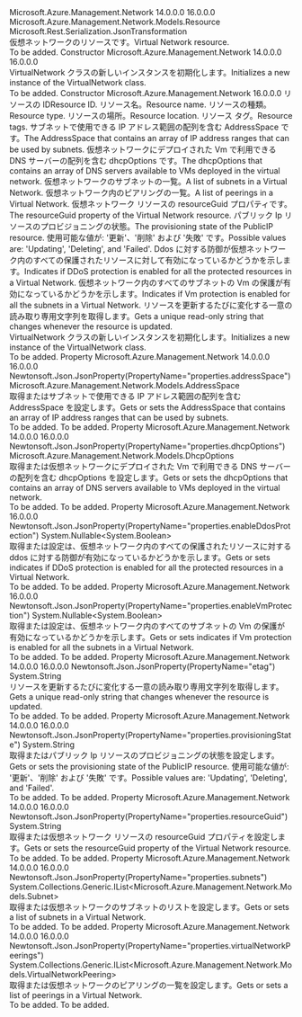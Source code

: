 <Type Name="VirtualNetwork" FullName="Microsoft.Azure.Management.Network.Models.VirtualNetwork">
  <TypeSignature Language="C#" Value="public class VirtualNetwork : Microsoft.Azure.Management.Network.Models.Resource" />
  <TypeSignature Language="ILAsm" Value=".class public auto ansi beforefieldinit VirtualNetwork extends Microsoft.Azure.Management.Network.Models.Resource" />
  <TypeSignature Language="DocId" Value="T:Microsoft.Azure.Management.Network.Models.VirtualNetwork" />
  <TypeSignature Language="VB.NET" Value="Public Class VirtualNetwork&#xA;Inherits Resource" />
  <TypeSignature Language="F#" Value="type VirtualNetwork = class&#xA;    inherit Resource" />
  <AssemblyInfo>
    <AssemblyName>Microsoft.Azure.Management.Network</AssemblyName>
    <AssemblyVersion>14.0.0.0</AssemblyVersion>
    <AssemblyVersion>16.0.0.0</AssemblyVersion>
  </AssemblyInfo>
  <Base>
    <BaseTypeName>Microsoft.Azure.Management.Network.Models.Resource</BaseTypeName>
  </Base>
  <Interfaces />
  <Attributes>
    <Attribute>
      <AttributeName>Microsoft.Rest.Serialization.JsonTransformation</AttributeName>
    </Attribute>
  </Attributes>
  <Docs>
    <summary>
            <span data-ttu-id="65684-101">仮想ネットワークのリソースです。</span><span class="sxs-lookup"><span data-stu-id="65684-101">Virtual Network resource.</span></span>
            </summary>
    <remarks>To be added.</remarks>
  </Docs>
  <Members>
    <Member MemberName=".ctor">
      <MemberSignature Language="C#" Value="public VirtualNetwork ();" />
      <MemberSignature Language="ILAsm" Value=".method public hidebysig specialname rtspecialname instance void .ctor() cil managed" />
      <MemberSignature Language="DocId" Value="M:Microsoft.Azure.Management.Network.Models.VirtualNetwork.#ctor" />
      <MemberSignature Language="VB.NET" Value="Public Sub New ()" />
      <MemberType>Constructor</MemberType>
      <AssemblyInfo>
        <AssemblyName>Microsoft.Azure.Management.Network</AssemblyName>
        <AssemblyVersion>14.0.0.0</AssemblyVersion>
        <AssemblyVersion>16.0.0.0</AssemblyVersion>
      </AssemblyInfo>
      <Parameters />
      <Docs>
        <summary>
            <span data-ttu-id="65684-102">VirtualNetwork クラスの新しいインスタンスを初期化します。</span><span class="sxs-lookup"><span data-stu-id="65684-102">Initializes a new instance of the VirtualNetwork class.</span></span>
            </summary>
        <remarks>To be added.</remarks>
      </Docs>
    </Member>
    <Member MemberName=".ctor">
      <MemberSignature Language="C#" Value="public VirtualNetwork (string id = null, string name = null, string type = null, string location = null, System.Collections.Generic.IDictionary&lt;string,string&gt; tags = null, Microsoft.Azure.Management.Network.Models.AddressSpace addressSpace = null, Microsoft.Azure.Management.Network.Models.DhcpOptions dhcpOptions = null, System.Collections.Generic.IList&lt;Microsoft.Azure.Management.Network.Models.Subnet&gt; subnets = null, System.Collections.Generic.IList&lt;Microsoft.Azure.Management.Network.Models.VirtualNetworkPeering&gt; virtualNetworkPeerings = null, string resourceGuid = null, string provisioningState = null, Nullable&lt;bool&gt; enableDdosProtection = null, Nullable&lt;bool&gt; enableVmProtection = null, string etag = null);" />
      <MemberSignature Language="ILAsm" Value=".method public hidebysig specialname rtspecialname instance void .ctor(string id, string name, string type, string location, class System.Collections.Generic.IDictionary`2&lt;string, string&gt; tags, class Microsoft.Azure.Management.Network.Models.AddressSpace addressSpace, class Microsoft.Azure.Management.Network.Models.DhcpOptions dhcpOptions, class System.Collections.Generic.IList`1&lt;class Microsoft.Azure.Management.Network.Models.Subnet&gt; subnets, class System.Collections.Generic.IList`1&lt;class Microsoft.Azure.Management.Network.Models.VirtualNetworkPeering&gt; virtualNetworkPeerings, string resourceGuid, string provisioningState, valuetype System.Nullable`1&lt;bool&gt; enableDdosProtection, valuetype System.Nullable`1&lt;bool&gt; enableVmProtection, string etag) cil managed" />
      <MemberSignature Language="DocId" Value="M:Microsoft.Azure.Management.Network.Models.VirtualNetwork.#ctor(System.String,System.String,System.String,System.String,System.Collections.Generic.IDictionary{System.String,System.String},Microsoft.Azure.Management.Network.Models.AddressSpace,Microsoft.Azure.Management.Network.Models.DhcpOptions,System.Collections.Generic.IList{Microsoft.Azure.Management.Network.Models.Subnet},System.Collections.Generic.IList{Microsoft.Azure.Management.Network.Models.VirtualNetworkPeering},System.String,System.String,System.Nullable{System.Boolean},System.Nullable{System.Boolean},System.String)" />
      <MemberSignature Language="F#" Value="new Microsoft.Azure.Management.Network.Models.VirtualNetwork : string * string * string * string * System.Collections.Generic.IDictionary&lt;string, string&gt; * Microsoft.Azure.Management.Network.Models.AddressSpace * Microsoft.Azure.Management.Network.Models.DhcpOptions * System.Collections.Generic.IList&lt;Microsoft.Azure.Management.Network.Models.Subnet&gt; * System.Collections.Generic.IList&lt;Microsoft.Azure.Management.Network.Models.VirtualNetworkPeering&gt; * string * string * Nullable&lt;bool&gt; * Nullable&lt;bool&gt; * string -&gt; Microsoft.Azure.Management.Network.Models.VirtualNetwork" Usage="new Microsoft.Azure.Management.Network.Models.VirtualNetwork (id, name, type, location, tags, addressSpace, dhcpOptions, subnets, virtualNetworkPeerings, resourceGuid, provisioningState, enableDdosProtection, enableVmProtection, etag)" />
      <MemberType>Constructor</MemberType>
      <AssemblyInfo>
        <AssemblyName>Microsoft.Azure.Management.Network</AssemblyName>
        <AssemblyVersion>16.0.0.0</AssemblyVersion>
      </AssemblyInfo>
      <Parameters>
        <Parameter Name="id" Type="System.String" />
        <Parameter Name="name" Type="System.String" />
        <Parameter Name="type" Type="System.String" />
        <Parameter Name="location" Type="System.String" />
        <Parameter Name="tags" Type="System.Collections.Generic.IDictionary&lt;System.String,System.String&gt;" />
        <Parameter Name="addressSpace" Type="Microsoft.Azure.Management.Network.Models.AddressSpace" />
        <Parameter Name="dhcpOptions" Type="Microsoft.Azure.Management.Network.Models.DhcpOptions" />
        <Parameter Name="subnets" Type="System.Collections.Generic.IList&lt;Microsoft.Azure.Management.Network.Models.Subnet&gt;" />
        <Parameter Name="virtualNetworkPeerings" Type="System.Collections.Generic.IList&lt;Microsoft.Azure.Management.Network.Models.VirtualNetworkPeering&gt;" />
        <Parameter Name="resourceGuid" Type="System.String" />
        <Parameter Name="provisioningState" Type="System.String" />
        <Parameter Name="enableDdosProtection" Type="System.Nullable&lt;System.Boolean&gt;" />
        <Parameter Name="enableVmProtection" Type="System.Nullable&lt;System.Boolean&gt;" />
        <Parameter Name="etag" Type="System.String" />
      </Parameters>
      <Docs>
        <param name="id"><span data-ttu-id="65684-103">リソースの ID</span><span class="sxs-lookup"><span data-stu-id="65684-103">Resource ID.</span></span></param>
        <param name="name"><span data-ttu-id="65684-104">リソース名。</span><span class="sxs-lookup"><span data-stu-id="65684-104">Resource name.</span></span></param>
        <param name="type"><span data-ttu-id="65684-105">リソースの種類。</span><span class="sxs-lookup"><span data-stu-id="65684-105">Resource type.</span></span></param>
        <param name="location"><span data-ttu-id="65684-106">リソースの場所。</span><span class="sxs-lookup"><span data-stu-id="65684-106">Resource location.</span></span></param>
        <param name="tags"><span data-ttu-id="65684-107">リソース タグ。</span><span class="sxs-lookup"><span data-stu-id="65684-107">Resource tags.</span></span></param>
        <param name="addressSpace"><span data-ttu-id="65684-108">サブネットで使用できる IP アドレス範囲の配列を含む AddressSpace です。</span><span class="sxs-lookup"><span data-stu-id="65684-108">The AddressSpace that contains an array of IP address ranges that can be used by subnets.</span></span></param>
        <param name="dhcpOptions"><span data-ttu-id="65684-109">仮想ネットワークにデプロイされた Vm で利用できる DNS サーバーの配列を含む dhcpOptions です。</span><span class="sxs-lookup"><span data-stu-id="65684-109">The dhcpOptions that contains an array of DNS servers available to VMs deployed in the virtual network.</span></span></param>
        <param name="subnets"><span data-ttu-id="65684-110">仮想ネットワークのサブネットの一覧。</span><span class="sxs-lookup"><span data-stu-id="65684-110">A list of subnets in a Virtual Network.</span></span></param>
        <param name="virtualNetworkPeerings"><span data-ttu-id="65684-111">仮想ネットワーク内のピアリングの一覧。</span><span class="sxs-lookup"><span data-stu-id="65684-111">A list of peerings in a Virtual Network.</span></span></param>
        <param name="resourceGuid"><span data-ttu-id="65684-112">仮想ネットワーク リソースの resourceGuid プロパティです。</span><span class="sxs-lookup"><span data-stu-id="65684-112">The resourceGuid property of the Virtual Network resource.</span></span></param>
        <param name="provisioningState"><span data-ttu-id="65684-113">パブリック Ip リソースのプロビジョニングの状態。</span><span class="sxs-lookup"><span data-stu-id="65684-113">The provisioning state of the PublicIP resource.</span></span> <span data-ttu-id="65684-114">使用可能な値が: '更新'、'削除' および '失敗' です。</span><span class="sxs-lookup"><span data-stu-id="65684-114">Possible values are: 'Updating', 'Deleting', and 'Failed'.</span></span></param>
        <param name="enableDdosProtection"><span data-ttu-id="65684-115">Ddos に対する防御が仮想ネットワーク内のすべての保護されたリソースに対して有効になっているかどうかを示します。</span><span class="sxs-lookup"><span data-stu-id="65684-115">Indicates if DDoS protection is enabled for all the protected resources in a Virtual Network.</span></span></param>
        <param name="enableVmProtection"><span data-ttu-id="65684-116">仮想ネットワーク内のすべてのサブネットの Vm の保護が有効になっているかどうかを示します。</span><span class="sxs-lookup"><span data-stu-id="65684-116">Indicates if Vm protection is enabled for all the subnets in a Virtual Network.</span></span></param>
        <param name="etag"><span data-ttu-id="65684-117">リソースを更新するたびに変化する一意の読み取り専用文字列を取得します。</span><span class="sxs-lookup"><span data-stu-id="65684-117">Gets a unique read-only string that changes whenever the resource is updated.</span></span></param>
        <summary>
            <span data-ttu-id="65684-118">VirtualNetwork クラスの新しいインスタンスを初期化します。</span><span class="sxs-lookup"><span data-stu-id="65684-118">Initializes a new instance of the VirtualNetwork class.</span></span>
            </summary>
        <remarks>To be added.</remarks>
      </Docs>
    </Member>
    <Member MemberName="AddressSpace">
      <MemberSignature Language="C#" Value="public Microsoft.Azure.Management.Network.Models.AddressSpace AddressSpace { get; set; }" />
      <MemberSignature Language="ILAsm" Value=".property instance class Microsoft.Azure.Management.Network.Models.AddressSpace AddressSpace" />
      <MemberSignature Language="DocId" Value="P:Microsoft.Azure.Management.Network.Models.VirtualNetwork.AddressSpace" />
      <MemberSignature Language="VB.NET" Value="Public Property AddressSpace As AddressSpace" />
      <MemberSignature Language="F#" Value="member this.AddressSpace : Microsoft.Azure.Management.Network.Models.AddressSpace with get, set" Usage="Microsoft.Azure.Management.Network.Models.VirtualNetwork.AddressSpace" />
      <MemberType>Property</MemberType>
      <AssemblyInfo>
        <AssemblyName>Microsoft.Azure.Management.Network</AssemblyName>
        <AssemblyVersion>14.0.0.0</AssemblyVersion>
        <AssemblyVersion>16.0.0.0</AssemblyVersion>
      </AssemblyInfo>
      <Attributes>
        <Attribute>
          <AttributeName>Newtonsoft.Json.JsonProperty(PropertyName="properties.addressSpace")</AttributeName>
        </Attribute>
      </Attributes>
      <ReturnValue>
        <ReturnType>Microsoft.Azure.Management.Network.Models.AddressSpace</ReturnType>
      </ReturnValue>
      <Docs>
        <summary>
            <span data-ttu-id="65684-119">取得またはサブネットで使用できる IP アドレス範囲の配列を含む AddressSpace を設定します。</span><span class="sxs-lookup"><span data-stu-id="65684-119">Gets or sets the AddressSpace that contains an array of IP address ranges that can be used by subnets.</span></span>
            </summary>
        <value>To be added.</value>
        <remarks>To be added.</remarks>
      </Docs>
    </Member>
    <Member MemberName="DhcpOptions">
      <MemberSignature Language="C#" Value="public Microsoft.Azure.Management.Network.Models.DhcpOptions DhcpOptions { get; set; }" />
      <MemberSignature Language="ILAsm" Value=".property instance class Microsoft.Azure.Management.Network.Models.DhcpOptions DhcpOptions" />
      <MemberSignature Language="DocId" Value="P:Microsoft.Azure.Management.Network.Models.VirtualNetwork.DhcpOptions" />
      <MemberSignature Language="VB.NET" Value="Public Property DhcpOptions As DhcpOptions" />
      <MemberSignature Language="F#" Value="member this.DhcpOptions : Microsoft.Azure.Management.Network.Models.DhcpOptions with get, set" Usage="Microsoft.Azure.Management.Network.Models.VirtualNetwork.DhcpOptions" />
      <MemberType>Property</MemberType>
      <AssemblyInfo>
        <AssemblyName>Microsoft.Azure.Management.Network</AssemblyName>
        <AssemblyVersion>14.0.0.0</AssemblyVersion>
        <AssemblyVersion>16.0.0.0</AssemblyVersion>
      </AssemblyInfo>
      <Attributes>
        <Attribute>
          <AttributeName>Newtonsoft.Json.JsonProperty(PropertyName="properties.dhcpOptions")</AttributeName>
        </Attribute>
      </Attributes>
      <ReturnValue>
        <ReturnType>Microsoft.Azure.Management.Network.Models.DhcpOptions</ReturnType>
      </ReturnValue>
      <Docs>
        <summary>
            <span data-ttu-id="65684-120">取得または仮想ネットワークにデプロイされた Vm で利用できる DNS サーバーの配列を含む dhcpOptions を設定します。</span><span class="sxs-lookup"><span data-stu-id="65684-120">Gets or sets the dhcpOptions that contains an array of DNS servers available to VMs deployed in the virtual network.</span></span>
            </summary>
        <value>To be added.</value>
        <remarks>To be added.</remarks>
      </Docs>
    </Member>
    <Member MemberName="EnableDdosProtection">
      <MemberSignature Language="C#" Value="public Nullable&lt;bool&gt; EnableDdosProtection { get; set; }" />
      <MemberSignature Language="ILAsm" Value=".property instance valuetype System.Nullable`1&lt;bool&gt; EnableDdosProtection" />
      <MemberSignature Language="DocId" Value="P:Microsoft.Azure.Management.Network.Models.VirtualNetwork.EnableDdosProtection" />
      <MemberSignature Language="VB.NET" Value="Public Property EnableDdosProtection As Nullable(Of Boolean)" />
      <MemberSignature Language="F#" Value="member this.EnableDdosProtection : Nullable&lt;bool&gt; with get, set" Usage="Microsoft.Azure.Management.Network.Models.VirtualNetwork.EnableDdosProtection" />
      <MemberType>Property</MemberType>
      <AssemblyInfo>
        <AssemblyName>Microsoft.Azure.Management.Network</AssemblyName>
        <AssemblyVersion>16.0.0.0</AssemblyVersion>
      </AssemblyInfo>
      <Attributes>
        <Attribute>
          <AttributeName>Newtonsoft.Json.JsonProperty(PropertyName="properties.enableDdosProtection")</AttributeName>
        </Attribute>
      </Attributes>
      <ReturnValue>
        <ReturnType>System.Nullable&lt;System.Boolean&gt;</ReturnType>
      </ReturnValue>
      <Docs>
        <summary>
            <span data-ttu-id="65684-121">取得または設定は、仮想ネットワーク内のすべての保護されたリソースに対する ddos に対する防御が有効になっているかどうかを示します。</span><span class="sxs-lookup"><span data-stu-id="65684-121">Gets or sets indicates if DDoS protection is enabled for all the protected resources in a Virtual Network.</span></span>
            </summary>
        <value>To be added.</value>
        <remarks>To be added.</remarks>
      </Docs>
    </Member>
    <Member MemberName="EnableVmProtection">
      <MemberSignature Language="C#" Value="public Nullable&lt;bool&gt; EnableVmProtection { get; set; }" />
      <MemberSignature Language="ILAsm" Value=".property instance valuetype System.Nullable`1&lt;bool&gt; EnableVmProtection" />
      <MemberSignature Language="DocId" Value="P:Microsoft.Azure.Management.Network.Models.VirtualNetwork.EnableVmProtection" />
      <MemberSignature Language="VB.NET" Value="Public Property EnableVmProtection As Nullable(Of Boolean)" />
      <MemberSignature Language="F#" Value="member this.EnableVmProtection : Nullable&lt;bool&gt; with get, set" Usage="Microsoft.Azure.Management.Network.Models.VirtualNetwork.EnableVmProtection" />
      <MemberType>Property</MemberType>
      <AssemblyInfo>
        <AssemblyName>Microsoft.Azure.Management.Network</AssemblyName>
        <AssemblyVersion>16.0.0.0</AssemblyVersion>
      </AssemblyInfo>
      <Attributes>
        <Attribute>
          <AttributeName>Newtonsoft.Json.JsonProperty(PropertyName="properties.enableVmProtection")</AttributeName>
        </Attribute>
      </Attributes>
      <ReturnValue>
        <ReturnType>System.Nullable&lt;System.Boolean&gt;</ReturnType>
      </ReturnValue>
      <Docs>
        <summary>
            <span data-ttu-id="65684-122">取得または設定は、仮想ネットワーク内のすべてのサブネットの Vm の保護が有効になっているかどうかを示します。</span><span class="sxs-lookup"><span data-stu-id="65684-122">Gets or sets indicates if Vm protection is enabled for all the subnets in a Virtual Network.</span></span>
            </summary>
        <value>To be added.</value>
        <remarks>To be added.</remarks>
      </Docs>
    </Member>
    <Member MemberName="Etag">
      <MemberSignature Language="C#" Value="public string Etag { get; set; }" />
      <MemberSignature Language="ILAsm" Value=".property instance string Etag" />
      <MemberSignature Language="DocId" Value="P:Microsoft.Azure.Management.Network.Models.VirtualNetwork.Etag" />
      <MemberSignature Language="VB.NET" Value="Public Property Etag As String" />
      <MemberSignature Language="F#" Value="member this.Etag : string with get, set" Usage="Microsoft.Azure.Management.Network.Models.VirtualNetwork.Etag" />
      <MemberType>Property</MemberType>
      <AssemblyInfo>
        <AssemblyName>Microsoft.Azure.Management.Network</AssemblyName>
        <AssemblyVersion>14.0.0.0</AssemblyVersion>
        <AssemblyVersion>16.0.0.0</AssemblyVersion>
      </AssemblyInfo>
      <Attributes>
        <Attribute>
          <AttributeName>Newtonsoft.Json.JsonProperty(PropertyName="etag")</AttributeName>
        </Attribute>
      </Attributes>
      <ReturnValue>
        <ReturnType>System.String</ReturnType>
      </ReturnValue>
      <Docs>
        <summary>
            <span data-ttu-id="65684-123">リソースを更新するたびに変化する一意の読み取り専用文字列を取得します。</span><span class="sxs-lookup"><span data-stu-id="65684-123">Gets a unique read-only string that changes whenever the resource is updated.</span></span>
            </summary>
        <value>To be added.</value>
        <remarks>To be added.</remarks>
      </Docs>
    </Member>
    <Member MemberName="ProvisioningState">
      <MemberSignature Language="C#" Value="public string ProvisioningState { get; set; }" />
      <MemberSignature Language="ILAsm" Value=".property instance string ProvisioningState" />
      <MemberSignature Language="DocId" Value="P:Microsoft.Azure.Management.Network.Models.VirtualNetwork.ProvisioningState" />
      <MemberSignature Language="VB.NET" Value="Public Property ProvisioningState As String" />
      <MemberSignature Language="F#" Value="member this.ProvisioningState : string with get, set" Usage="Microsoft.Azure.Management.Network.Models.VirtualNetwork.ProvisioningState" />
      <MemberType>Property</MemberType>
      <AssemblyInfo>
        <AssemblyName>Microsoft.Azure.Management.Network</AssemblyName>
        <AssemblyVersion>14.0.0.0</AssemblyVersion>
        <AssemblyVersion>16.0.0.0</AssemblyVersion>
      </AssemblyInfo>
      <Attributes>
        <Attribute>
          <AttributeName>Newtonsoft.Json.JsonProperty(PropertyName="properties.provisioningState")</AttributeName>
        </Attribute>
      </Attributes>
      <ReturnValue>
        <ReturnType>System.String</ReturnType>
      </ReturnValue>
      <Docs>
        <summary>
            <span data-ttu-id="65684-124">取得またはパブリック Ip リソースのプロビジョニングの状態を設定します。</span><span class="sxs-lookup"><span data-stu-id="65684-124">Gets or sets the provisioning state of the PublicIP resource.</span></span>
            <span data-ttu-id="65684-125">使用可能な値が: '更新'、'削除' および '失敗' です。</span><span class="sxs-lookup"><span data-stu-id="65684-125">Possible values are: 'Updating', 'Deleting', and 'Failed'.</span></span>
            </summary>
        <value>To be added.</value>
        <remarks>To be added.</remarks>
      </Docs>
    </Member>
    <Member MemberName="ResourceGuid">
      <MemberSignature Language="C#" Value="public string ResourceGuid { get; set; }" />
      <MemberSignature Language="ILAsm" Value=".property instance string ResourceGuid" />
      <MemberSignature Language="DocId" Value="P:Microsoft.Azure.Management.Network.Models.VirtualNetwork.ResourceGuid" />
      <MemberSignature Language="VB.NET" Value="Public Property ResourceGuid As String" />
      <MemberSignature Language="F#" Value="member this.ResourceGuid : string with get, set" Usage="Microsoft.Azure.Management.Network.Models.VirtualNetwork.ResourceGuid" />
      <MemberType>Property</MemberType>
      <AssemblyInfo>
        <AssemblyName>Microsoft.Azure.Management.Network</AssemblyName>
        <AssemblyVersion>14.0.0.0</AssemblyVersion>
        <AssemblyVersion>16.0.0.0</AssemblyVersion>
      </AssemblyInfo>
      <Attributes>
        <Attribute>
          <AttributeName>Newtonsoft.Json.JsonProperty(PropertyName="properties.resourceGuid")</AttributeName>
        </Attribute>
      </Attributes>
      <ReturnValue>
        <ReturnType>System.String</ReturnType>
      </ReturnValue>
      <Docs>
        <summary>
            <span data-ttu-id="65684-126">取得または仮想ネットワーク リソースの resourceGuid プロパティを設定します。</span><span class="sxs-lookup"><span data-stu-id="65684-126">Gets or sets the resourceGuid property of the Virtual Network resource.</span></span>
            </summary>
        <value>To be added.</value>
        <remarks>To be added.</remarks>
      </Docs>
    </Member>
    <Member MemberName="Subnets">
      <MemberSignature Language="C#" Value="public System.Collections.Generic.IList&lt;Microsoft.Azure.Management.Network.Models.Subnet&gt; Subnets { get; set; }" />
      <MemberSignature Language="ILAsm" Value=".property instance class System.Collections.Generic.IList`1&lt;class Microsoft.Azure.Management.Network.Models.Subnet&gt; Subnets" />
      <MemberSignature Language="DocId" Value="P:Microsoft.Azure.Management.Network.Models.VirtualNetwork.Subnets" />
      <MemberSignature Language="VB.NET" Value="Public Property Subnets As IList(Of Subnet)" />
      <MemberSignature Language="F#" Value="member this.Subnets : System.Collections.Generic.IList&lt;Microsoft.Azure.Management.Network.Models.Subnet&gt; with get, set" Usage="Microsoft.Azure.Management.Network.Models.VirtualNetwork.Subnets" />
      <MemberType>Property</MemberType>
      <AssemblyInfo>
        <AssemblyName>Microsoft.Azure.Management.Network</AssemblyName>
        <AssemblyVersion>14.0.0.0</AssemblyVersion>
        <AssemblyVersion>16.0.0.0</AssemblyVersion>
      </AssemblyInfo>
      <Attributes>
        <Attribute>
          <AttributeName>Newtonsoft.Json.JsonProperty(PropertyName="properties.subnets")</AttributeName>
        </Attribute>
      </Attributes>
      <ReturnValue>
        <ReturnType>System.Collections.Generic.IList&lt;Microsoft.Azure.Management.Network.Models.Subnet&gt;</ReturnType>
      </ReturnValue>
      <Docs>
        <summary>
            <span data-ttu-id="65684-127">取得または仮想ネットワークのサブネットのリストを設定します。</span><span class="sxs-lookup"><span data-stu-id="65684-127">Gets or sets a list of subnets in a Virtual Network.</span></span>
            </summary>
        <value>To be added.</value>
        <remarks>To be added.</remarks>
      </Docs>
    </Member>
    <Member MemberName="VirtualNetworkPeerings">
      <MemberSignature Language="C#" Value="public System.Collections.Generic.IList&lt;Microsoft.Azure.Management.Network.Models.VirtualNetworkPeering&gt; VirtualNetworkPeerings { get; set; }" />
      <MemberSignature Language="ILAsm" Value=".property instance class System.Collections.Generic.IList`1&lt;class Microsoft.Azure.Management.Network.Models.VirtualNetworkPeering&gt; VirtualNetworkPeerings" />
      <MemberSignature Language="DocId" Value="P:Microsoft.Azure.Management.Network.Models.VirtualNetwork.VirtualNetworkPeerings" />
      <MemberSignature Language="VB.NET" Value="Public Property VirtualNetworkPeerings As IList(Of VirtualNetworkPeering)" />
      <MemberSignature Language="F#" Value="member this.VirtualNetworkPeerings : System.Collections.Generic.IList&lt;Microsoft.Azure.Management.Network.Models.VirtualNetworkPeering&gt; with get, set" Usage="Microsoft.Azure.Management.Network.Models.VirtualNetwork.VirtualNetworkPeerings" />
      <MemberType>Property</MemberType>
      <AssemblyInfo>
        <AssemblyName>Microsoft.Azure.Management.Network</AssemblyName>
        <AssemblyVersion>14.0.0.0</AssemblyVersion>
        <AssemblyVersion>16.0.0.0</AssemblyVersion>
      </AssemblyInfo>
      <Attributes>
        <Attribute>
          <AttributeName>Newtonsoft.Json.JsonProperty(PropertyName="properties.virtualNetworkPeerings")</AttributeName>
        </Attribute>
      </Attributes>
      <ReturnValue>
        <ReturnType>System.Collections.Generic.IList&lt;Microsoft.Azure.Management.Network.Models.VirtualNetworkPeering&gt;</ReturnType>
      </ReturnValue>
      <Docs>
        <summary>
            <span data-ttu-id="65684-128">取得または仮想ネットワークのピアリングの一覧を設定します。</span><span class="sxs-lookup"><span data-stu-id="65684-128">Gets or sets a list of peerings in a Virtual Network.</span></span>
            </summary>
        <value>To be added.</value>
        <remarks>To be added.</remarks>
      </Docs>
    </Member>
  </Members>
</Type>